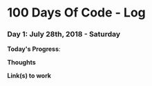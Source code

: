 # 100 Days Of Code - Log

### Day 1: July 28th, 2018 - Saturday

**Today's Progress**: 

**Thoughts** 

**Link(s) to work**

